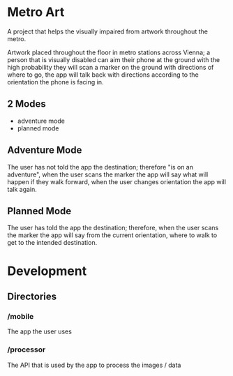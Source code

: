 # Metro Art

A project that helps the visually impaired from artwork throughout the metro.

Artwork placed throughout the floor in metro stations across Vienna; a person that is visually disabled can aim their phone at the ground with the high probability they will scan a marker on the ground with directions of where to go, the app will talk back with directions according to the orientation the phone is facing in.

## 2 Modes
- adventure mode
- planned mode

## Adventure Mode

The user has not told the app the destination; therefore "is on an adventure", when the user scans the marker the app will say what will happen if they walk forward, when the user changes orientation the app will talk again. 

## Planned Mode

The user has told the app the destination; therefore, when the user scans the marker the app will say from the current orientation, where to walk to get to the intended destination.

# Development

## Directories

### /mobile

The app the user uses

### /processor

The API that is used by the app to process the images / data
